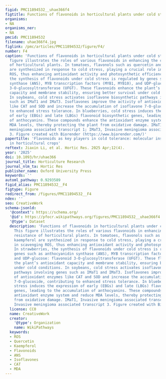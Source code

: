 ```yaml
---
figid: PMC11894532__uhae366f4
figtitle: Functions of flavonoids in horticultural plants under cold stress
organisms:
- NA
organisms_ner:
- NA
pmcid: PMC11894532
filename: uhae366f4.jpg
figlink: /pmc/articles/PMC11894532/figure/F4/
number: F4
caption: 'Functions of flavonoids in horticultural plants under cold stress. This
  figure illustrates the roles of various flavonoids in enhancing the cold resistance
  of horticultural plants. In tomatoes, flavonols such as quercetin and kaempferol
  are synthesized in response to cold stress, playing a crucial role in scavenging
  ROS, thus enhancing antioxidant activity and photosynthetic efficiency. In strawberries,
  the synthesis of flavonoids under cold stress is regulated by genes such as anthocyanidin
  synthase (ANS), MYB transcription factors (MYB1, MYB10), and UDP-glucose: flavonoid
  3-O-glucosyltransferase (UFGT). These flavonoids enhance the plant’s antioxidant
  capacity and membrane stability, ensuring better survival under cold conditions.
  In soybeans, cold stress activates isoflavone biosynthetic pathways involving genes
  such as IMaT1 and IMaT3. Isoflavones improve the activity of antioxidant enzymes
  like CAT and SOD and increase the accumulation of isoflavone 7-O-glucoside, contributing
  to enhanced stress tolerance. In blueberries, cold stress induces the expression
  of early (EBGs) and late (LBGs) flavonoid biosynthetic genes, leading to the accumulation
  of anthocyanins. These compounds enhance the antioxidant enzyme system and reduce
  MDA levels, thereby protecting the plant from oxidative damage. IMaT1, Invasive
  meningioma associated transcript 1; IMaT3, Invasive meningioma associated transcript
  3. Figure created with Biorender (https://www.biorender.com/)'
papertitle: 'Flavonoids as key players in cold tolerance: molecular insights and applications
  in horticultural crops'
reftext: Jiaxin Li, et al. Hortic Res. 2025 Apr;12(4).
year: '2025'
doi: 10.1093/hr/uhae366
journal_title: Horticulture Research
journal_nlm_ta: Hortic Res
publisher_name: Oxford University Press
keywords: ''
automl_pathway: 0.9293589
figid_alias: PMC11894532__F4
figtype: Figure
redirect_from: /figures/PMC11894532__F4
ndex: ''
seo: CreativeWork
schema-jsonld:
  '@context': https://schema.org/
  '@id': https://pfocr.wikipathways.org/figures/PMC11894532__uhae366f4.html
  '@type': Dataset
  description: 'Functions of flavonoids in horticultural plants under cold stress.
    This figure illustrates the roles of various flavonoids in enhancing the cold
    resistance of horticultural plants. In tomatoes, flavonols such as quercetin and
    kaempferol are synthesized in response to cold stress, playing a crucial role
    in scavenging ROS, thus enhancing antioxidant activity and photosynthetic efficiency.
    In strawberries, the synthesis of flavonoids under cold stress is regulated by
    genes such as anthocyanidin synthase (ANS), MYB transcription factors (MYB1, MYB10),
    and UDP-glucose: flavonoid 3-O-glucosyltransferase (UFGT). These flavonoids enhance
    the plant’s antioxidant capacity and membrane stability, ensuring better survival
    under cold conditions. In soybeans, cold stress activates isoflavone biosynthetic
    pathways involving genes such as IMaT1 and IMaT3. Isoflavones improve the activity
    of antioxidant enzymes like CAT and SOD and increase the accumulation of isoflavone
    7-O-glucoside, contributing to enhanced stress tolerance. In blueberries, cold
    stress induces the expression of early (EBGs) and late (LBGs) flavonoid biosynthetic
    genes, leading to the accumulation of anthocyanins. These compounds enhance the
    antioxidant enzyme system and reduce MDA levels, thereby protecting the plant
    from oxidative damage. IMaT1, Invasive meningioma associated transcript 1; IMaT3,
    Invasive meningioma associated transcript 3. Figure created with Biorender (https://www.biorender.com/)'
  license: CC0
  name: CreativeWork
  creator:
    '@type': Organization
    name: WikiPathways
  keywords:
  - ROS
  - Quercetin
  - Kaempferol
  - Flavonoids
  - ANS
  - Isoflavones
  - CAT
  - MDA
---
```

